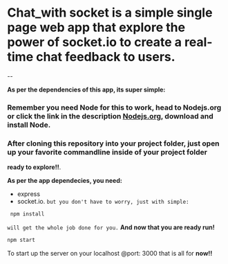 # Chat_with socket is a simple single page web app that explore the power of socket.io to create a real-time chat feedback to users.
--

**As per the dependencies of this app, its super simple:**

### Remember you need Node for this to work, head to Nodejs.org or click the link in the description [Nodejs.org](https://www.nodejs.org), download and install Node.

### After cloning this repository into your project folder, just open up your favorite commandline inside of your project folder
**ready to explore!!**.

**As per the app dependecies, you need:**
* express
* socket.io.
`but you don't have to worry, just with simple:`

```BASH
 npm install
```

`will get the whole job done for you.`
**And now that you are ready run!**
```BASH
npm start
```

To start up the server on your localhost @port: 3000
that is all for **now!!**


